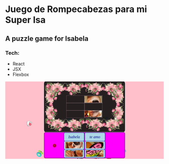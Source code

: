# Juego de Rompecabezas para mi Super Isa

## A puzzle game for Isabela

### Tech:
- React
- JSX
- Flexbox

![image](./src/images/appDeIsabela.png)